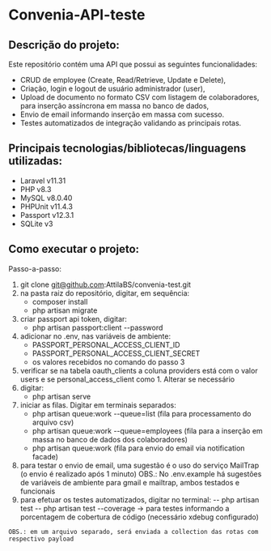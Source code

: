 # Convenia-API-teste

## Descrição do projeto:
  Este repositório contém uma API que possui as seguintes funcionalidades: 
 - CRUD de employee (Create, Read/Retrieve, Update e Delete),
 - Criação, login e logout de usuário administrador (user),
 - Upload de documento no formato CSV com listagem de colaboradores, para inserção assíncrona em massa no banco de dados,
 - Envio de email informando inserção em massa com sucesso.
 - Testes automatizados de integração validando as principais rotas.

## Principais tecnologias/bibliotecas/linguagens utilizadas:
  - Laravel v11.31
  - PHP v8.3
  - MySQL v8.0.40
  - PHPUnit v11.4.3
  - Passport v12.3.1
  - SQLite v3


## Como executar o projeto:
  Passo-a-passo:
   1. git clone git@github.com:AttilaBS/convenia-test.git
   2. na pasta raiz do repositório, digitar, em sequência:
      - composer install
      - php artisan migrate
   3. criar passport api token, digitar:
      - php artisan passport:client --password
   4. adicionar no .env, nas variáveis de ambiente:
      - PASSPORT_PERSONAL_ACCESS_CLIENT_ID
      - PASSPORT_PERSONAL_ACCESS_CLIENT_SECRET
      - os valores recebidos no comando do passo 3
   5. verificar se na tabela oauth_clients a coluna providers está com o valor users e se personal_access_client como 1. Alterar se necessário
   6. digitar:
      - php artisan serve
   7. iniciar as filas. Digitar em terminais separados:
      - php artisan queue:work --queue=list         (fila para processamento do arquivo csv)
      - php artisan queue:work --queue=employees    (fila para a inserção em massa no banco de dados dos colaboradores)
      - php artisan queue:work                      (fila para envio do email via notification facade)
   8. para testar o envio de email, uma sugestão é o uso do serviço MailTrap (o envio é realizado após 1 minuto)
      OBS.: No .env.example há sugestões de variáveis de ambiente para gmail e mailtrap, ambos testados e funcionais
   9. para efetuar os testes automatizados, digitar no terminal:
      -- php artisan test
      -- php artisan test --coverage     -> para testes informando a porcentagem de cobertura de código (necessário xdebug configurado)

    OBS.: em um arquivo separado, será enviada a collection das rotas com respectivo payload
